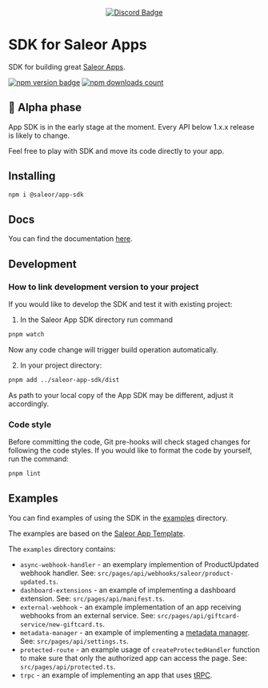 <div align="center">
  
[![Discord Badge](https://dcbadge.vercel.app/api/server/H52JTZAtSH)](https://discord.gg/H52JTZAtSH)

</div>

# SDK for Saleor Apps

SDK for building great [Saleor Apps](https://github.com/saleor/apps).

<div>

[![npm version badge](https://img.shields.io/npm/v/@saleor/app-sdk)](https://www.npmjs.com/package/@saleor/app-sdk)
[![npm downloads count](https://img.shields.io/npm/dt/@saleor/app-sdk)](https://www.npmjs.com/package/@saleor/app-sdk)

</div>

## 🚨 Alpha phase

App SDK is in the early stage at the moment. Every API below 1.x.x release is likely to change.

Feel free to play with SDK and move its code directly to your app.

## Installing

```bash
npm i @saleor/app-sdk
```

## Docs

You can find the documentation [here](https://docs.saleor.io/docs/3.x/developer/extending/apps/developing-apps/app-sdk/overview).

## Development

### How to link development version to your project

If you would like to develop the SDK and test it with existing project:

1. In the Saleor App SDK directory run command

```bash
pnpm watch
```

Now any code change will trigger build operation automatically.

2. In your project directory:

```bash
pnpm add ../saleor-app-sdk/dist
```

As path to your local copy of the App SDK may be different, adjust it accordingly.

### Code style

Before committing the code, Git pre-hooks will check staged changes for
following the code styles. If you would like to format the code by yourself, run
the command:

```bash
pnpm lint
```

## Examples

You can find examples of using the SDK in the [examples](./examples) directory.

The examples are based on the [Saleor App Template](https://www.github.com/saleor/saleor-app-template).

The `examples` directory contains:

- `async-webhook-handler` - an exemplary implemention of ProductUpdated webhook handler. See: `src/pages/api/webhooks/saleor/product-updated.ts`.
- `dashboard-extensions` - an example of implementing a dashboard extension. See: `src/pages/api/manifest.ts`.
- `external-webhook` - an example implementation of an app receiving webhooks from an external service. See: `src/pages/api/giftcard-service/new-giftcard.ts`.
- `metadata-manager` - an example of implementing a [metadata manager](https://docs.saleor.io/docs/3.x/developer/extending/apps/developing-apps/apps-patterns/persistence-with-metadata-manager). See: `src/pages/api/settings.ts`.
- `protected-route` - an example usage of `createProtectedHandler` function to make sure that only the authorized app can access the page. See: `src/pages/api/protected.ts`.
- `trpc` - an example of implementing an app that uses [tRPC](https://trpc.io/).
